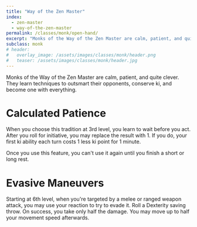 ```yaml
---
title: "Way of the Zen Master"
index:
  - zen-master
  - way-of-the-zen-master
permalink: /classes/monk/open-hand/
excerpt: "Monks of the Way of the Zen Master are calm, patient, and quite clever. They learn techniques to outsmart their opponents, conserve ki, and become one with everything."
subclass: monk
# header:
#   overlay_image: /assets/images/classes/monk/header.png
#   teaser: /assets/images/classes/monk/header.jpg
---
```

Monks of the Way of the Zen Master are calm, patient, and quite clever. They learn techniques to outsmart their opponents, conserve ki, and become one with everything.

# Calculated Patience
When you choose this tradition at 3rd level, you learn to wait before you act. After you roll for initiative, you may replace the result with 1. If you do, your first ki ability each turn costs 1 less ki point for 1 minute.

Once you use this feature, you can't use it again until you finish a short or long rest.

# Evasive Maneuvers
Starting at 6th level, when you're targeted by a melee or ranged weapon attack, you may use your reaction to try to evade it. Roll a Dexterity saving throw. On success, you take only half the damage. You may move up to half your movement speed afterwards.